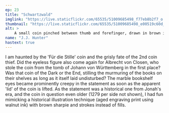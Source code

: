 ```yaml
---
ep: 23
title: "Schwartzwald"
imglink: "https://live.staticflickr.com/65535/51009685498_f77eb8b2f7_o.jpg"
thumbnail: "https://live.staticflickr.com/65535/51009685498_e00519c60d_q.jpg"
alt: >
    A small coin pinched between thumb and forefinger, drawn in brown ink like a historical engraving. The words &#x27;Für die Stille’ are written on it with raised letters, between two rings of decorative bumps. Behind the coin a bookshelf is partially visible, with blank staring eyes carved at regular intervals. 
name: "J.J. Hunter"
hastext: true
---
```

I am haunted by the 'Für die Stille' coin and the grisly fate of the 2nd coin thief. Did the eyeless figure also come again for Albrecht von Closen, who stole the coin from the tomb of Johann von Württemberg in the first place? Was that coin of the Dark or the End, stilling the murmuring of the books on their shelves as long as it itself laid undisturbed? The marble bookshelf eyes became prominently creepy in the statement as soon as the apparent 'lid' of the coin is lifted. As the statement was a historical one from Jonah's era, and the coin in question even older (1279 per side not shown), I had fun mimicking a historical illustration technique (aged engraving print using walnut ink) with brown sharpie and strokes instead of fills.